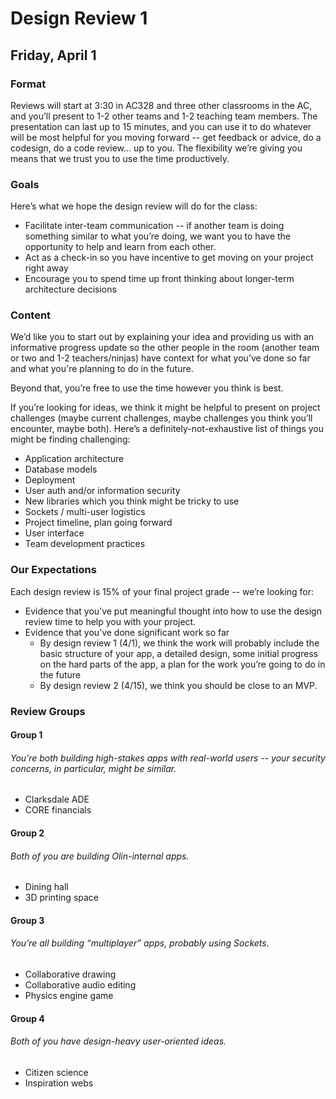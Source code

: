 # Design Review 1
## Friday, April 1

### Format
Reviews will start at 3:30 in AC328 and three other classrooms in the AC, and you’ll present to 1-2 other teams and 1-2 teaching team members. The presentation can last up to 15 minutes, and you can use it to do whatever will be most helpful for you moving forward -- get feedback or advice, do a codesign, do a code review... up to you. The flexibility we’re giving you means that we trust you to use the time productively.

### Goals
Here’s what we hope the design review will do for the class:
- Facilitate inter-team communication -- if another team is doing something similar to what you’re doing, we want you to have the opportunity to help and learn from each other.
- Act as a check-in so you have incentive to get moving on your project right away
- Encourage you to spend time up front thinking about longer-term architecture decisions

### Content
We’d like you to start out by explaining your idea and providing us with an informative progress update so the other people in the room (another team or two and 1-2 teachers/ninjas) have context for what you’ve done so far and what you're planning to do in the future.

Beyond that, you’re free to use the time however you think is best.

If you’re looking for ideas, we think it might be helpful to present on project challenges (maybe current challenges, maybe challenges you think you’ll encounter, maybe both). Here’s a definitely-not-exhaustive list of things you might be finding challenging:
- Application architecture
- Database models
- Deployment
- User auth and/or information security
- New libraries which you think might be tricky to use
- Sockets / multi-user logistics
- Project timeline, plan going forward
- User interface
- Team development practices

### Our Expectations
Each design review is 15% of your final project grade -- we’re looking for:
- Evidence that you’ve put meaningful thought into how to use the design review time to help you with your project.
- Evidence that you’ve done significant work so far
	- By design review 1 (4/1), we think the work will probably include the basic structure of your app, a detailed design, some initial progress on the hard parts of the app, a plan for the work you’re going to do in the future
	- By design review 2 (4/15), we think you should be close to an MVP.


### Review Groups
#### Group 1
###### You’re both building high-stakes apps with real-world users -- your security concerns, in particular, might be similar.
- Clarksdale ADE
- CORE financials

#### Group 2
###### Both of you are building Olin-internal apps.
- Dining hall
- 3D printing space

#### Group 3
###### You’re all building “multiplayer” apps, probably using Sockets.
- Collaborative drawing
- Collaborative audio editing
- Physics engine game

#### Group 4
###### Both of you have design-heavy user-oriented ideas.
- Citizen science
- Inspiration webs
